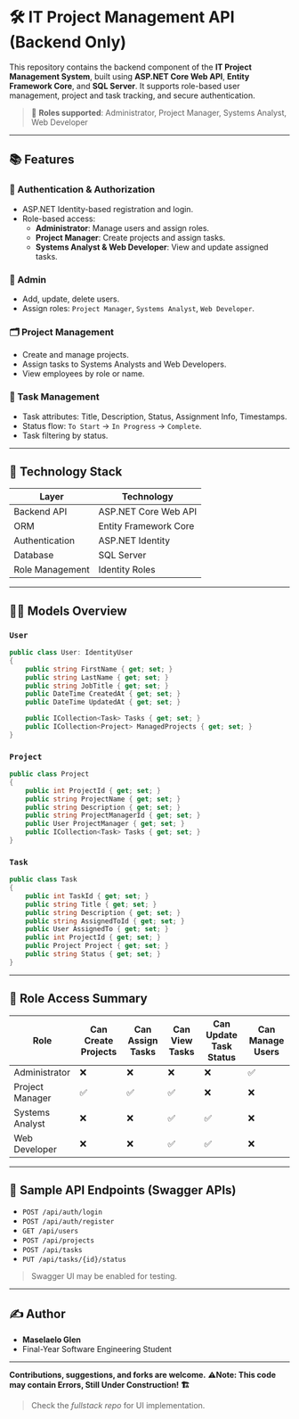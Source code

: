 
# 🛠️ IT Project Management API (Backend Only)

This repository contains the backend component of the **IT Project Management System**, built using **ASP.NET Core Web API**, **Entity Framework Core**, and **SQL Server**. It supports role-based user management, project and task tracking, and secure authentication.

> 🔐 **Roles supported**: Administrator, Project Manager, Systems Analyst, Web Developer

---

## 📚 Features

### 🔑 Authentication & Authorization
- ASP.NET Identity-based registration and login.
- Role-based access:
  - **Administrator**: Manage users and assign roles.
  - **Project Manager**: Create projects and assign tasks.
  - **Systems Analyst & Web Developer**: View and update assigned tasks.

### 👥 Admin
- Add, update, delete users.
- Assign roles: `Project Manager`, `Systems Analyst`, `Web Developer`.

### 🗂️ Project Management
- Create and manage projects.
- Assign tasks to Systems Analysts and Web Developers.
- View employees by role or name.

### 📌 Task Management
- Task attributes: Title, Description, Status, Assignment Info, Timestamps.
- Status flow: `To Start` → `In Progress` → `Complete`.
- Task filtering by status.

---

## 🧱 Technology Stack

| Layer            | Technology               |
|------------------|--------------------------|
| Backend API      | ASP.NET Core Web API     |
| ORM              | Entity Framework Core    |
| Authentication   | ASP.NET Identity          |
| Database         | SQL Server               |
| Role Management  | Identity Roles            |

---

## 🧑‍💻 Models Overview

### `User`
```csharp
public class User: IdentityUser
{
    public string FirstName { get; set; }
    public string LastName { get; set; }
    public string JobTitle { get; set; }
    public DateTime CreatedAt { get; set; }
    public DateTime UpdatedAt { get; set; }

    public ICollection<Task> Tasks { get; set; }
    public ICollection<Project> ManagedProjects { get; set; }
}
```

### `Project`
```csharp
public class Project
{
    public int ProjectId { get; set; }
    public string ProjectName { get; set; }
    public string Description { get; set; }
    public string ProjectManagerId { get; set; }
    public User ProjectManager { get; set; }
    public ICollection<Task> Tasks { get; set; }
}
```

### `Task`
```csharp
public class Task
{
    public int TaskId { get; set; }
    public string Title { get; set; }
    public string Description { get; set; }
    public string AssignedToId { get; set; }
    public User AssignedTo { get; set; }
    public int ProjectId { get; set; }
    public Project Project { get; set; }
    public string Status { get; set; }
}
```

---

## 🔐 Role Access Summary

| Role              | Can Create Projects | Can Assign Tasks | Can View Tasks | Can Update Task Status | Can Manage Users |
|-------------------|---------------------|------------------|----------------|-------------------------|------------------|
| Administrator     | ❌                  | ❌               | ❌             | ❌                      | ✅               |
| Project Manager   | ✅                  | ✅               | ✅             | ❌                      | ❌               |
| Systems Analyst   | ❌                  | ❌               | ✅             | ✅                      | ❌               |
| Web Developer     | ❌                  | ❌               | ✅             | ✅                      | ❌               |

---

## 🧪 Sample API Endpoints (Swagger APIs)

- `POST /api/auth/login`
- `POST /api/auth/register`
- `GET /api/users`
- `POST /api/projects`
- `POST /api/tasks`
- `PUT /api/tasks/{id}/status`

> Swagger UI may be enabled for testing.

---

## ✍️ Author

- **Maselaelo Glen**
- Final-Year Software Engineering Student

---

**Contributions, suggestions, and forks are welcome.**
**⚠️Note: This code may contain Errors, Still Under Construction! 🏗️**

> Check the *fullstack repo* for UI implementation.
